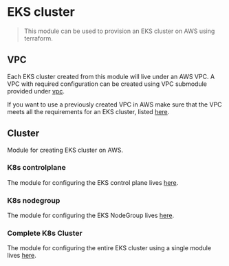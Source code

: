 # EKS cluster

> This module can be used to provision an EKS cluster on AWS using terraform.

## VPC

Each EKS cluster created from this module will live under an AWS VPC. A VPC
with required configuration can be created using VPC submodule provided under
[vpc](./vpc).

If you want to use a previously created VPC in AWS make sure that the VPC
meets all the requirements for an EKS cluster, listed
[here](https://docs.aws.amazon.com/eks/latest/userguide/network_reqs.html).

## Cluster

Module for creating EKS cluster on AWS.

### K8s controlplane

The module for configuring the EKS control plane lives [here](./controlplane).

### K8s nodegroup

The module for configuring the EKS NodeGroup lives [here](./nodegroup).

### Complete K8s Cluster

The module for configuring the entire EKS cluster using a single module
lives [here](./cluster).